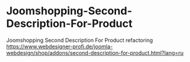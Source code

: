 # Joomshopping-Second-Description-For-Product
Joomshopping Second Description For Product refactoring https://www.webdesigner-profi.de/joomla-webdesign/shop/addons/second-description-for-product.html?lang=ru
